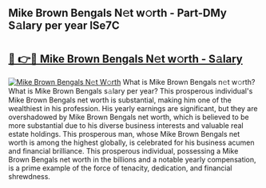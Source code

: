## Mike Brown Bengals N𝚎t w𝚘rth - Part-DMy S𝚊lary per year lSe7C

# <h2><a href="http://gc54nc.nevu.top/?p=Mike+Brown+Bengals">🔗 👉🔴 Mike Brown Bengals N𝚎t w𝚘rth - S𝚊lary</a></h2>

[![Mike Brown Bengals N𝚎t W𝚘rth](https://i.imgur.com/Oavwk0R.jpeg)](http://gc54nc.nevu.top/?p=Mike+Brown+Bengals)
What is Mike Brown Bengals n𝚎t w𝚘rth? What is Mike Brown Bengals s𝚊lary per year?
This prosperous individual's Mike Brown Bengals net worth is substantial, making him one of the wealthiest in his profession. His yearly earnings are significant, but they are overshadowed by Mike Brown Bengals net worth, which is believed to be more substantial due to his diverse business interests and valuable real estate holdings. This prosperous man, whose Mike Brown Bengals net worth is among the highest globally, is celebrated for his business acumen and financial brilliance. This prosperous individual, possessing a Mike Brown Bengals net worth in the billions and a notable yearly compensation, is a prime example of the force of tenacity, dedication, and financial shrewdness.
